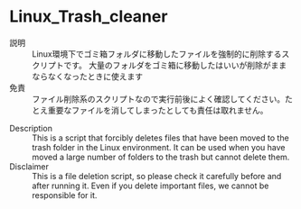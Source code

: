 # Linux_Trash_cleaner

<dl>
  <dt>説明</dt>
  <dd>Linux環境下でゴミ箱フォルダに移動したファイルを強制的に削除するスクリプトです。
    大量のフォルダをゴミ箱に移動したはいいが削除がままならなくなったときに使えます</dd>
  <dt>免責</dt>
  <dd>ファイル削除系のスクリプトなので実行前後によく確認してください。たとえ重要なファイルを消してしまったとしても責任は取れません。</dd>
</dl> 
<dl>
  <dt>Description</dt>
  <dd>This is a script that forcibly deletes files that have been moved to the trash folder in the Linux environment.
    It can be used when you have moved a large number of folders to the trash but cannot delete them.</dd>
  <dt>Disclaimer</dt>
  <dd>This is a file deletion script, so please check it carefully before and after running it. 
    Even if you delete important files, we cannot be responsible for it.</dd>
</dl> 
